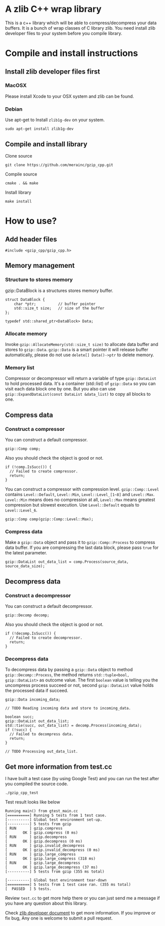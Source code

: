 A zlib C++ wrap library
=======================

This is a c++ library which will be able to compress/decompress your data buffers. It is a bunch of wrap classes of C library zlib. You need install zlib developer files to your system before you compile library.

Compile and install instructions
================================

Install zlib developer files first
----------------------------------

### MacOSX

Please install Xcode to your OSX system and zlib can be found.

### Debian

Use apt-get to Install `zlib1g-dev` on your system.

```
sudo apt-get install zlib1g-dev
```

Compile and install library
---------------------------

Clone source

```
git clone https://github.com/merainc/gzip_cpp.git
```

Compile source

```
cmake . && make
```

Install library

```
make install
```

How to use?
===========

Add header files
----------------

```
#include <gzip_cpp/gzip_cpp.h>
```

Memory management
-----------------

### Structure to stores memory

gzip::DataBlock is a structures stores memory buffer.

```
struct DataBlock {
    char *ptr;          // buffer pointer
    std::size_t size;   // size of the buffer
};

typedef std::shared_ptr<DataBlock> Data;
```

### Allocate memory

Invoke `gzip::AllocateMemory(std::size_t size)` to allocate data buffer and stores to `gzip::Data`. `gzip::Data` is a smart pointer it will release buffer automatically, please do not use `delete[] Data()->ptr` to delete memory.

### Memory list

Compressor or decompressor will return a variable of type `gzip::DataList` to hold processed data. It's a container (std::list) of `gzip::Data` so you can visit each data block one by one. But you also can use `gzip::ExpandDataList(const DataList &data_list)` to copy all blocks to one.

Compress data
-------------

### Construct a compressor

You can construct a default compressor.

```
gzip::Comp comp;
```

Also you should check the object is good or not.

```
if (!comp.IsSucc()) {
  // Failed to create compressor.
  return;
}
```

You can construct a compressor with compression level. `gzip::Comp::Level` contains `Level::Default`, `Level::Min`, `Level::Level_[1~8]` and `Level::Max`. `Level::Min` means does no compression at all, `Level::Max` means greatest compression but slowest execution. Use `Level::Default` equals to `Level::Level_6`.

```
gzip::Comp comp(gzip::Comp::Level::Max);
```

### Compress data

Make a `gzip::Data` object and pass it to `gzip::Comp::Process` to compress data buffer. If you are compressing the last data block, please pass `true` for the latest parameter.

```
gzip::DataList out_data_list = comp.Process(source_data, source_data_size);
```

Decompress data
---------------

### Construct a decompressor

You can construct a default decompressor.

```
gzip::Decomp decomp;
```

Also you should check the object is good or not.

```
if (!decomp.IsSucc()) {
  // Failed to create decompressor.
  return;
}
```

### Decompress data

To decompress data by passing a `gzip::Data` object to method `gzip::Decomp::Process`, the method returns `std::tuple<bool, gzip::DataList>` as outcome value. The first `boolean` value is telling you the uncompress process succeed or not, second `gzip::DataList` value holds the processed data if succeed.

```
gzip::Data incoming_data;

// TODO Reading incoming data and store to incoming_data.

boolean succ;
gzip::DataList out_data_list;
std::tie(succ, out_data_list) = decomp.Process(incoming_data);
if (!succ) {
  // Failed to decompress data.
  return;
}

// TODO Processing out_data_list.
```

Get more information from test.cc
---------------------------------

I have built a test case (by using Google Test) and you can run the test after you compiled the source code.

```
./gzip_cpp_test
```

Test result looks like below

```
Running main() from gtest_main.cc
[==========] Running 5 tests from 1 test case.
[----------] Global test environment set-up.
[----------] 5 tests from gzip
[ RUN      ] gzip.compress
[       OK ] gzip.compress (0 ms)
[ RUN      ] gzip.decompress
[       OK ] gzip.decompress (0 ms)
[ RUN      ] gzip.invalid_decompress
[       OK ] gzip.invalid_decompress (0 ms)
[ RUN      ] gzip.large_compress
[       OK ] gzip.large_compress (318 ms)
[ RUN      ] gzip.large_decompress
[       OK ] gzip.large_decompress (37 ms)
[----------] 5 tests from gzip (355 ms total)

[----------] Global test environment tear-down
[==========] 5 tests from 1 test case ran. (355 ms total)
[  PASSED  ] 5 tests.
```

Review `test.cc` to get more help there or you can just send me a message if you have any question about this library.

Check [zlib developer document](http://www.zlib.net/zlib_how.html) to get more information. If you improve or fix bug, Any one is welcome to submit a pull request.
